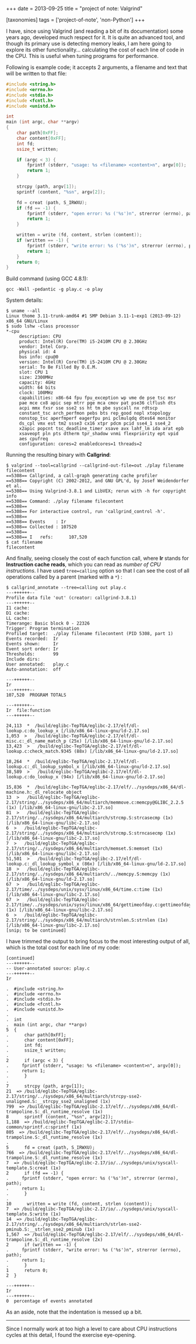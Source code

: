 +++
date = 2013-09-25
title = "project of note: Valgrind"

[taxonomies]
tags = ['project-of-note', 'non-Python']
+++

I have, since using Valgrind (and reading a bit of its documentation)
some years ago, developed much respect for it. It is quite an advanced
tool, and though its primary use is detecting memory leaks, I am here
going to explore its other functionality... calculating the cost of
each line of code in the CPU. This is useful when tuning programs for
performance.

Following is example code; it accepts 2 arguments, a filename and text
that will be written to that file:

```c
#include <string.h>
#include <errno.h>
#include <stdio.h>
#include <fcntl.h>
#include <unistd.h>

int
main (int argc, char **argv)
{
    char path[0xFF];
    char content[0xFF];
    int fd;
    ssize_t written;

    if (argc < 3) {
        fprintf (stderr, "usage: %s <filename> <content>n", argv[0]);
        return 1;
    }

    strcpy (path, argv[1]);
    sprintf (content, "%sn", argv[2]);

    fd = creat (path, S_IRWXU);
    if (fd == -1) {
        fprintf (stderr, "open error: %s ('%s')n", strerror (errno), path);
        return 1;
    }

    written = write (fd, content, strlen (content));
    if (written == -1) {
        fprintf (stderr, "write error: %s ('%s')n", strerror (errno), path);
        return 1;
    }
    return 0;
}
```

Build command (using GCC 4.8.1):

    gcc -Wall -pedantic -g play.c -o play

System details:

    $ uname --all
    Linux thome 3.11-trunk-amd64 #1 SMP Debian 3.11-1~exp1 (2013-09-12) x86_64 GNU/Linux
    $ sudo lshw -class processor
    *-cpu
         description: CPU
         product: Intel(R) Core(TM) i5-2410M CPU @ 2.30GHz
         vendor: Intel Corp.
         physical id: 4
         bus info: cpu@0
         version: Intel(R) Core(TM) i5-2410M CPU @ 2.30GHz
         serial: To Be Filled By O.E.M.
         slot: CPU 1
         size: 2300MHz
         capacity: 4GHz
         width: 64 bits
         clock: 100MHz
         capabilities: x86-64 fpu fpu_exception wp vme de pse tsc msr
         pae mce cx8 apic sep mtrr pge mca cmov pat pse36 clflush dts
         acpi mmx fxsr sse sse2 ss ht tm pbe syscall nx rdtscp
         constant_tsc arch_perfmon pebs bts rep_good nopl xtopology
         nonstop_tsc aperfmperf eagerfpu pni pclmulqdq dtes64 monitor
         ds_cpl vmx est tm2 ssse3 cx16 xtpr pdcm pcid sse4_1 sse4_2
         x2apic popcnt tsc_deadline_timer xsave avx lahf_lm ida arat epb
         xsaveopt pln pts dtherm tpr_shadow vnmi flexpriority ept vpid
         aes cpufreq
         configuration: cores=2 enabledcores=1 threads=2

Running the resulting binary with **Callgrind**:

    $ valgrind --tool=callgrind --callgrind-out-file=out ./play filename
    filecontent
    ==5308== Callgrind, a call-graph generating cache profiler
    ==5308== Copyright (C) 2002-2012, and GNU GPL'd, by Josef Weidendorfer
    et al.
    ==5308== Using Valgrind-3.8.1 and LibVEX; rerun with -h for copyright
    info
    ==5308== Command: ./play filename filecontent
    ==5308==
    ==5308== For interactive control, run 'callgrind_control -h'.
    ==5308==
    ==5308== Events    : Ir
    ==5308== Collected : 107520
    ==5308==
    ==5308== I   refs:      107,520
    $ cat filename
    filecontent

And finally, seeing closely the cost of each function call, where **Ir**
stands for **Instruction cache reads**, which you can read as *number of
CPU instructions*. I have used `tree=calling` option so that I can see
the cost of all operations called by a parent (marked with a `*`) :

    $ callgrind_annotate --tree=calling out play.c
    ---++++++--
    Profile data file 'out' (creator: callgrind-3.8.1)
    ---++++++--
    I1 cache:
    D1 cache:
    LL cache:
    Timerange: Basic block 0 - 22326
    Trigger: Program termination
    Profiled target:  ./play filename filecontent (PID 5308, part 1)
    Events recorded:  Ir
    Events shown:     Ir
    Event sort order: Ir
    Thresholds:       99
    Include dirs:
    User annotated:   play.c
    Auto-annotation:  off

    ---++++++--
    Ir
    ---++++++--
    107,520  PROGRAM TOTALS

    ---++++++--
    Ir  file:function
    ---++++++--

    24,113  *  /build/eglibc-TepTGA/eglibc-2.17/elf/dl-lookup.c:do_lookup_x [/lib/x86_64-linux-gnu/ld-2.17.so]
    1,053  >   /build/eglibc-TepTGA/eglibc-2.17/elf/dl-misc.c:_dl_name_match_p (25x) [/lib/x86_64-linux-gnu/ld-2.17.so]
    13,423  >   /build/eglibc-TepTGA/eglibc-2.17/elf/dl-lookup.c:check_match.9345 (88x) [/lib/x86_64-linux-gnu/ld-2.17.so]

    18,264  *  /build/eglibc-TepTGA/eglibc-2.17/elf/dl-lookup.c:_dl_lookup_symbol_x [/lib/x86_64-linux-gnu/ld-2.17.so]
    38,589  >   /build/eglibc-TepTGA/eglibc-2.17/elf/dl-lookup.c:do_lookup_x (94x) [/lib/x86_64-linux-gnu/ld-2.17.so]

    15,836  *  /build/eglibc-TepTGA/eglibc-2.17/elf/../sysdeps/x86_64/dl-machine.h:_dl_relocate_object
    13  >   /build/eglibc-TepTGA/eglibc-2.17/string/../sysdeps/x86_64/multiarch/memmove.c:memcpy@GLIBC_2.2.5 (1x) [/lib/x86_64-linux-gnu/libc-2.17.so]
    81  >   /build/eglibc-TepTGA/eglibc-2.17/string/../sysdeps/x86_64/multiarch/strcmp.S:strcasecmp (1x) [/lib/x86_64-linux-gnu/libc-2.17.so]
    6  >   /build/eglibc-TepTGA/eglibc-2.17/string/../sysdeps/x86_64/multiarch/strcmp.S:strncasecmp (1x) [/lib/x86_64-linux-gnu/libc-2.17.so]
    7  >   /build/eglibc-TepTGA/eglibc-2.17/string/../sysdeps/x86_64/multiarch/memset.S:memset (1x) [/lib/x86_64-linux-gnu/libc-2.17.so]
    51,501  >   /build/eglibc-TepTGA/eglibc-2.17/elf/dl-lookup.c:_dl_lookup_symbol_x (86x) [/lib/x86_64-linux-gnu/ld-2.17.so]
    18  >   /build/eglibc-TepTGA/eglibc-2.17/string/../sysdeps/x86_64/multiarch/../memcpy.S:memcpy (1x) [/lib/x86_64-linux-gnu/ld-2.17.so]
    67  >   /build/eglibc-TepTGA/eglibc-2.17/time/../sysdeps/unix/sysv/linux/x86_64/time.c:time (1x) [/lib/x86_64-linux-gnu/libc-2.17.so]
    67  >   /build/eglibc-TepTGA/eglibc-2.17/time/../sysdeps/unix/sysv/linux/x86_64/gettimeofday.c:gettimeofday (1x) [/lib/x86_64-linux-gnu/libc-2.17.so]
    6  >   /build/eglibc-TepTGA/eglibc-2.17/string/../sysdeps/x86_64/multiarch/strnlen.S:strnlen (1x) [/lib/x86_64-linux-gnu/libc-2.17.so]
    [snip; to be continued]

I have trimmed the output to bring focus to the most interesting output
of all, which is the total cost for each line of my code:

    [continued]
    ---++++++--
    -- User-annotated source: play.c
    ---++++++--
    Ir

    .  #include <string.h>
    .  #include <errno.h>
    .  #include <stdio.h>
    .  #include <fcntl.h>
    .  #include <unistd.h>
    .
    .  int
    .  main (int argc, char **argv)
    5  {
    .      char path[0xFF];
    .      char content[0xFF];
    .      int fd;
    .      ssize_t written;
    .
    2      if (argc < 3) {
    .     fprintf (stderr, "usage: %s <filename> <content>n", argv[0]);
    .     return 1;
    .      }
    .
    7      strcpy (path, argv[1]);
    21  => /build/eglibc-TepTGA/eglibc-2.17/string/../sysdeps/x86_64/multiarch/strcpy-sse2-unaligned.S:__strcpy_sse2_unaligned (1x)
    799  => /build/eglibc-TepTGA/eglibc-2.17/elf/../sysdeps/x86_64/dl-trampoline.S:_dl_runtime_resolve (1x)
    8      sprintf (content, "%sn", argv[2]);
    1,188  => /build/eglibc-TepTGA/eglibc-2.17/stdio-common/sprintf.c:sprintf (1x)
    805  => /build/eglibc-TepTGA/eglibc-2.17/elf/../sysdeps/x86_64/dl-trampoline.S:_dl_runtime_resolve (1x)
    .
    5      fd = creat (path, S_IRWXU);
    766  => /build/eglibc-TepTGA/eglibc-2.17/elf/../sysdeps/x86_64/dl-trampoline.S:_dl_runtime_resolve (1x)
    7  => /build/eglibc-TepTGA/eglibc-2.17/io/../sysdeps/unix/syscall-template.S:creat (1x)
    2      if (fd == -1) {
    .     fprintf (stderr, "open error: %s ('%s')n", strerror (errno), path);
    .     return 1;
    .      }
    .
    10      written = write (fd, content, strlen (content));
    7  => /build/eglibc-TepTGA/eglibc-2.17/io/../sysdeps/unix/syscall-template.S:write (1x)
    14  => /build/eglibc-TepTGA/eglibc-2.17/string/../sysdeps/x86_64/multiarch/strlen-sse2-pminub.S:__strlen_sse2_pminub (1x)
    1,567  => /build/eglibc-TepTGA/eglibc-2.17/elf/../sysdeps/x86_64/dl-trampoline.S:_dl_runtime_resolve (2x)
    2      if (written == -1) {
    .     fprintf (stderr, "write error: %s ('%s')n", strerror (errno), path);
    .     return 1;
    .      }
    1      return 0;
    2  }

    ---++++++--
    Ir
    ---++++++--
    0  percentage of events annotated

As an aside, note that the indentation is messed up a bit.

---

Since I normally work at too high a level to care about CPU instructions
cycles at this detail, I found the exercise eye-opening.
